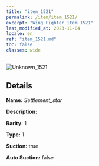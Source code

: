 ```yaml
---
title: "item_1521"
permalink: /item/item_1521/
excerpt: "Wing Fighter item_1521"
last_modified_at: 2023-11-04
locale: en
ref: "item_1521.md"
toc: false
classes: wide
---
```



 ![Unknown_1521](/images/item/Settlement_star_p.png)



## Details

 **Name:** *Settlement_star* 

 **Description:** 

 **Rarity:** 1 

 **Type:** 1 

 **Suction:** true 

 **Auto Suction:** false 


